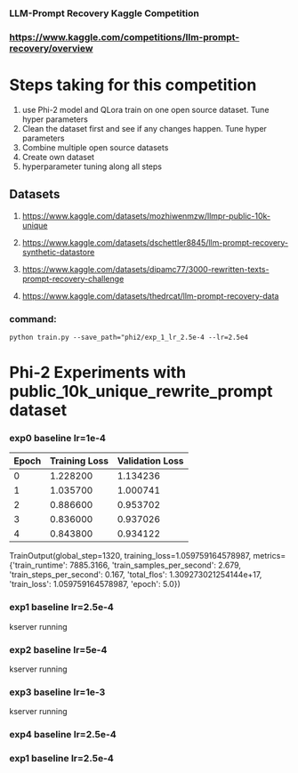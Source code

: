 ### LLM-Prompt Recovery Kaggle Competition


### https://www.kaggle.com/competitions/llm-prompt-recovery/overview


# Steps taking for this competition

1) use Phi-2 model and QLora train on one open source dataset. Tune hyper parameters
2) Clean the dataset first and see if any changes happen. Tune hyper parameters
2) Combine multiple open source datasets
3) Create own dataset
4) hyperparameter tuning along all steps

## Datasets

1) https://www.kaggle.com/datasets/mozhiwenmzw/llmpr-public-10k-unique

2) https://www.kaggle.com/datasets/dschettler8845/llm-prompt-recovery-synthetic-datastore

3) https://www.kaggle.com/datasets/dipamc77/3000-rewritten-texts-prompt-recovery-challenge

4) https://www.kaggle.com/datasets/thedrcat/llm-prompt-recovery-data

### command: 
```python train.py --save_path="phi2/exp_1_lr_2.5e-4 --lr=2.5e4```

# Phi-2 Experiments with public_10k_unique_rewrite_prompt dataset

### exp0 baseline lr=1e-4

| Epoch | Training Loss | Validation Loss |
|-------|---------------|-----------------|
| 0     | 1.228200      | 1.134236        |
| 1     | 1.035700      | 1.000741        |
| 2     | 0.886600      | 0.953702        |
| 3     | 0.836000      | 0.937026        |
| 4     | 0.843800      | 0.934122        |

TrainOutput(global_step=1320, training_loss=1.059759164578987, metrics={'train_runtime': 7885.3166, 'train_samples_per_second': 2.679, 'train_steps_per_second': 0.167, 'total_flos': 1.309273021254144e+17, 'train_loss': 1.059759164578987, 'epoch': 5.0})


### exp1 baseline lr=2.5e-4
kserver running

### exp2 baseline lr=5e-4
kserver running

### exp3 baseline lr=1e-3
kserver running


### exp4 baseline lr=2.5e-4


### exp1 baseline lr=2.5e-4



